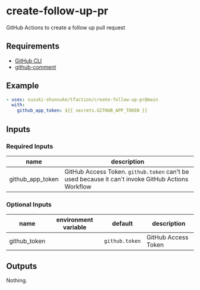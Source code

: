 # create-follow-up-pr

GitHub Actions to create a follow up pull request

## Requirements

* [GitHub CLI](https://github.com/cli/cli)
* [github-comment](https://github.com/suzuki-shunsuke/github-comment)

## Example

```yaml
- uses: suzuki-shunsuke/tfaction/create-follow-up-pr@main
  with:
    github_app_token: ${{ secrets.GITHUB_APP_TOKEN }}
```

## Inputs

### Required Inputs

name | description
--- | ---
github_app_token | GitHub Access Token. `github.token` can't be used because it can't invoke GitHub Actions Workflow

### Optional Inputs

name | environment variable | default | description
--- | --- | --- | ---
github_token | | `github.token` | GitHub Access Token

## Outputs

Nothing.
